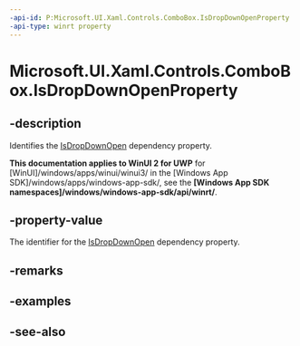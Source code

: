 ```yaml
---
-api-id: P:Microsoft.UI.Xaml.Controls.ComboBox.IsDropDownOpenProperty
-api-type: winrt property
---
```


<!-- Property syntax
public Windows.UI.Xaml.DependencyProperty IsDropDownOpenProperty { get; }
-->

# Microsoft.UI.Xaml.Controls.ComboBox.IsDropDownOpenProperty

## -description
Identifies the [IsDropDownOpen](combobox_isdropdownopen.md) dependency property.

**This documentation applies to WinUI 2 for UWP** for [WinUI]/windows/apps/winui/winui3/ in the [Windows App SDK]/windows/apps/windows-app-sdk/, see the **[Windows App SDK namespaces]/windows/windows-app-sdk/api/winrt/**.

## -property-value
The identifier for the [IsDropDownOpen](combobox_isdropdownopen.md) dependency property.

## -remarks

## -examples

## -see-also
